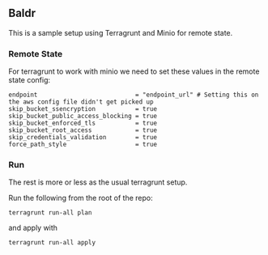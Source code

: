 ## Baldr

This is a sample setup using Terragrunt and Minio for remote state.

### Remote State

For terragrunt to work with minio we need to set these values in the remote state config:

```
endpoint                           = "endpoint_url" # Setting this on the aws config file didn't get picked up
skip_bucket_ssencryption           = true
skip_bucket_public_access_blocking = true
skip_bucket_enforced_tls           = true
skip_bucket_root_access            = true
skip_credentials_validation        = true
force_path_style                   = true
```

### Run

The rest is more or less as the usual terragrunt setup.

Run the following from the root of the repo:
```
terragrunt run-all plan
```

and apply with
```
terragrunt run-all apply
```
